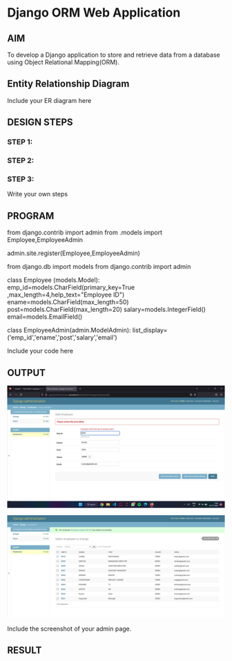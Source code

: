 # Django ORM Web Application

## AIM
To develop a Django application to store and retrieve data from a database using Object Relational Mapping(ORM).

## Entity Relationship Diagram

Include your ER diagram here


## DESIGN STEPS

### STEP 1:

### STEP 2:

### STEP 3:

Write your own steps

## PROGRAM
from django.contrib import admin
from .models import Employee,EmployeeAdmin


admin.site.register(Employee,EmployeeAdmin)

from django.db import models
from django.contrib import admin 

class Employee (models.Model):
    emp_id=models.CharField(primary_key=True ,max_length=4,help_text="Employee ID")
    ename=models.CharField(max_length=50)
    post=models.CharField(max_length=20)
    salary=models.IntegerField()
    email=models.EmailField()

class EmployeeAdmin(admin.ModelAdmin):
    list_display=('emp_id','ename','post','salary','email')  

Include your code here

## OUTPUT

![OUTPUT](image/primarykey.png)

![OUTPUT](image/augus.png)

Include the screenshot of your admin page.


## RESULT
